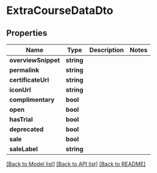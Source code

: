 # ExtraCourseDataDto

## Properties
Name | Type | Description | Notes
------------ | ------------- | ------------- | -------------
**overviewSnippet** | **string** |  | 
**permalink** | **string** |  | 
**certificateUrl** | **string** |  | 
**iconUrl** | **string** |  | 
**complimentary** | **bool** |  | 
**open** | **bool** |  | 
**hasTrial** | **bool** |  | 
**deprecated** | **bool** |  | 
**sale** | **bool** |  | 
**saleLabel** | **string** |  | 

[[Back to Model list]](../../README.md#documentation-for-models) [[Back to API list]](../../README.md#documentation-for-api-endpoints) [[Back to README]](../../README.md)

